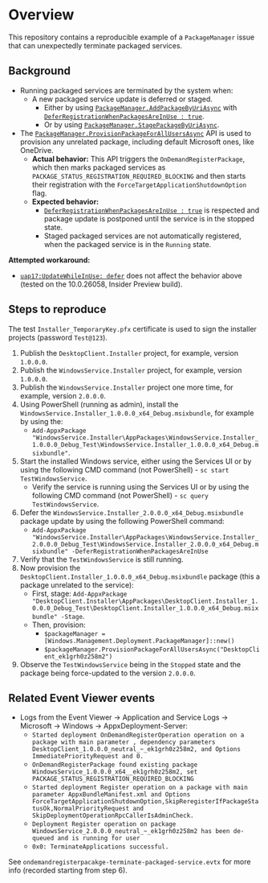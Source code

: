 # Overview

This repository contains a reproducible example of a `PackageManager` issue that can unexpectedly terminate packaged services.

## Background
* Running packaged services are terminated by the system when:
  * A new packaged service update is deferred or staged.
    * Either by using [`PackageManager.AddPackageByUriAsync`](https://learn.microsoft.com/en-us/uwp/api/windows.management.deployment.packagemanager.addpackagebyuriasync?view=winrt-22621) with [`DeferRegistrationWhenPackagesAreInUse : true`](https://learn.microsoft.com/en-us/uwp/api/windows.management.deployment.addpackageoptions.deferregistrationwhenpackagesareinuse?view=winrt-22621#windows-management-deployment-addpackageoptions-deferregistrationwhenpackagesareinuse).
    * Or by using [`PackageManager.StagePackageByUriAsync`](https://learn.microsoft.com/en-us/uwp/api/windows.management.deployment.packagemanager.stagepackagebyuriasync?view=winrt-22621).
* The [`PackageManager.ProvisionPackageForAllUsersAsync`](https://learn.microsoft.com/en-us/uwp/api/windows.management.deployment.packagemanager.provisionpackageforallusersasync?view=winrt-22621) API is used to provision any unrelated package, including default Microsoft ones, like OneDrive.
  * **Actual behavior:** This API triggers the `OnDemandRegisterPackage`, which then marks packaged services as `PACKAGE_STATUS_REGISTRATION_REQUIRED_BLOCKING` and then starts their registration with the `ForceTargetApplicationShutdownOption` flag.
  * **Expected behavior:**
    * [`DeferRegistrationWhenPackagesAreInUse : true`](https://learn.microsoft.com/en-us/uwp/api/windows.management.deployment.addpackageoptions.deferregistrationwhenpackagesareinuse?view=winrt-22621#windows-management-deployment-addpackageoptions-deferregistrationwhenpackagesareinuse) is respected and package update is postponed until the service is in the stopped state.
    * Staged packaged services are not automatically registered, when the packaged service is in the `Running` state.

**Attempted workaround:**
* [`uap17:UpdateWhileInUse: defer`](https://learn.microsoft.com/en-us/uwp/schemas/appxpackage/uapmanifestschema/element-uap17-updatewhileinuse) does not affect the behavior above (tested on the 10.0.26058, Insider Preview build).

## Steps to reproduce
The test `Installer_TemporaryKey.pfx` certificate is used to sign the installer projects (password `Test@123`).

1. Publish the `DesktopClient.Installer` project, for example, version `1.0.0.0`.
2. Publish the `WindowsService.Installer` project, for example, version `1.0.0.0`.
3. Publish the `WindowsService.Installer` project one more time, for example, version `2.0.0.0`.
4. Using PowerShell (running as admin), install the `WindowsService.Installer_1.0.0.0_x64_Debug.msixbundle`, for example by using the:
    * `Add-AppxPackage "WindowsService.Installer\AppPackages\WindowsService.Installer_1.0.0.0_Debug_Test\WindowsService.Installer_1.0.0.0_x64_Debug.msixbundle"`.
5. Start the installed Windows service, either using the Services UI or by using the following CMD command (not PowerShell) - `sc start TestWindowsService`.
    * Verify the service is running using the Services UI or by using the following CMD command (not PowerShell) - `sc query TestWindowsService`.
6. Defer the `WindowsService.Installer_2.0.0.0_x64_Debug.msixbundle` package update by using the following PowerShell command:
    * `Add-AppxPackage "WindowsService.Installer\AppPackages\WindowsService.Installer_2.0.0.0_Debug_Test\WindowsService.Installer_2.0.0.0_x64_Debug.msixbundle" -DeferRegistrationWhenPackagesAreInUse`
7. Verify that the `TestWindowsService` is still running.
8. Now provision the `DesktopClient.Installer_1.0.0.0_x64_Debug.msixbundle` package (this a package unrelated to the service):
    * First, stage: `Add-AppxPackage "DesktopClient.Installer\AppPackages\DesktopClient.Installer_1.0.0.0_Debug_Test\DesktopClient.Installer_1.0.0.0_x64_Debug.msixbundle" -Stage`.
    * Then, provision:
      * `$packageManager = [Windows.Management.Deployment.PackageManager]::new()` 
      * `$packageManager.ProvisionPackageForAllUsersAsync("DesktopClient_ek1grh0z258m2")`
9. Observe the `TestWindowsService` being in the `Stopped` state and the package being force-updated to the version `2.0.0.0`.


## Related Event Viewer events
* Logs from the Event Viewer -> Application and Service Logs -> Microsoft -> Windows -> AppxDeployment-Server:
  * `Started deployment OnDemandRegisterOperation operation on a package with main parameter , dependency parameters DesktopClient_1.0.0.0_neutral_~_ek1grh0z258m2, and Options ImmediatePriorityRequest and 0.`
  * `OnDemandRegisterPackage found existing package WindowsService_1.0.0.0_x64__ek1grh0z258m2, set PACKAGE_STATUS_REGISTRATION_REQUIRED_BLOCKING`
  * `Started deployment Register operation on a package with main parameter AppxBundleManifest.xml and Options ForceTargetApplicationShutdownOption,SkipReregisterIfPackageStatusOk,NormalPriorityRequest and SkipDeploymentOperationRpcCallerIsAdminCheck.`
  * `Deployment Register operation on package WindowsService_2.0.0.0_neutral_~_ek1grh0z258m2 has been de-queued and is running for user`
  * `0x0: TerminateApplications successful.`

See `ondemandregisterpacakge-terminate-packaged-service.evtx` for more info (recorded starting from step 6).
